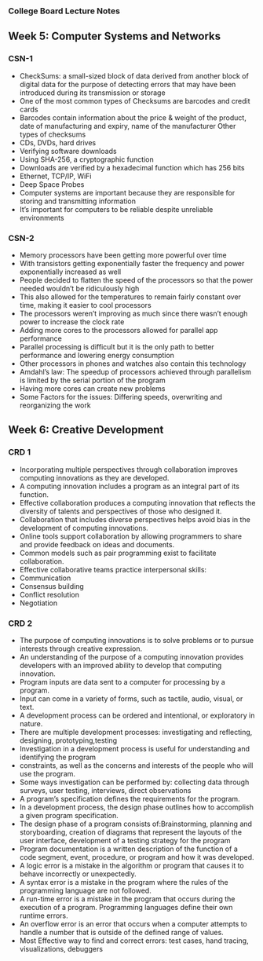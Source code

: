 ### College Board Lecture Notes

## Week 5: Computer Systems and Networks
### CSN-1
- CheckSums: a small-sized block of data derived from another block of digital data for the purpose of detecting errors that may have been introduced during its transmission or storage
- One of the most common types of Checksums are barcodes and credit cards
- Barcodes contain information about the price & weight of the product, date of manufacturing and expiry, name of the manufacturer 
Other types of checksums
- CDs, DVDs, hard drives
- Verifying software downloads 
- Using SHA-256, a cryptographic function
- Downloads are verified by a hexadecimal function which has 256 bits
- Ethernet, TCP/IP, WiFi
- Deep Space Probes
- Computer systems are important because they are responsible for storing and transmitting information 
- It’s important for computers to be reliable despite unreliable environments

### CSN-2
- Memory processors have been getting more powerful over time
- With transistors getting exponentially faster the frequency and power exponentially increased as well
- People decided to flatten the speed of the processors so that the power needed wouldn’t be ridiculously high 
- This also allowed for the temperatures to remain fairly constant over time, making it easier to cool processors
- The processors weren’t improving as much since there wasn’t enough power to increase the clock rate
- Adding more cores to the processors allowed for parallel app performance
- Parallel processing is difficult but it is the only path to better performance and lowering energy consumption 
- Other processors in phones and watches also contain this technology 
- Amdahl’s law: The speedup of processors achieved through parallelism is limited by the serial portion of the program 
- Having more cores can create new problems 
- Some Factors for the issues: Differing speeds, overwriting and reorganizing the work 

## Week 6: Creative Development 
### CRD 1
- Incorporating multiple perspectives through collaboration improves computing innovations as they are developed.
- A computing innovation includes a program as an integral part of its function.
 - Effective collaboration produces a computing innovation that reflects the diversity of talents and perspectives of those who designed it.
 - Collaboration that includes diverse perspectives helps avoid bias in the development of computing innovations.
 - Online tools support collaboration by allowing programmers to share and provide feedback on ideas and documents.
 - Common models such as pair programming exist to facilitate collaboration.
 - Effective collaborative teams practice interpersonal skills:
- Communication
- Consensus building
- Conflict resolution
- Negotiation

### CRD 2

- The purpose of computing innovations is to solve problems or to pursue interests through creative expression.
- An understanding of the purpose of a computing innovation provides developers with an improved ability to develop that computing innovation.
- Program inputs are data sent to a computer for processing by a program.
- Input can come in a variety of forms, such as tactile, audio, visual, or text.
- A development process can be ordered and intentional, or exploratory in nature.
- There are multiple development processes: investigating and reflecting, designing, prototyping,testing
- Investigation in a development process is useful for understanding and identifying the program
- constraints, as well as the concerns and interests of the people who will use the program.
-  Some ways investigation can be performed by: collecting data through surveys, user testing, interviews, direct observations
 - A program’s specification defines the requirements for the program.
 - In a development process, the design phase outlines how to accomplish a given program specification.
- The design phase of a program consists of:Brainstorming, planning and storyboarding, creation of diagrams that represent the layouts of the user interface, development of a testing strategy for the program
- Program documentation is a written description of the function of a code segment, event, procedure, or program and how it was developed.
- A logic error is a mistake in the algorithm or program that causes it to behave incorrectly or unexpectedly.
- A syntax error is a mistake in the program where the rules of the programming language are not followed.
- A run-time error is a mistake in the program that occurs during the execution of a program. Programming languages define their own runtime errors.
- An overflow error is an error that occurs when a computer attempts to handle a number that is outside of the defined range of values.
- Most Effective way to find and correct errors: test cases, hand tracing, visualizations, debuggers
